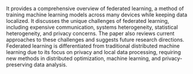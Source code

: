 It provides a comprehensive overview of federated learning, a method of training machine learning models across many
devices while keeping data localized. It
discusses the unique challenges of federated learning, including expensive communication, systems heterogeneity,
statistical heterogeneity, and privacy concerns. The paper also reviews current approaches to these challenges and
suggests future research directions. Federated learning is differentiated from traditional distributed machine learning
due to its focus on privacy and local data processing, requiring new methods in distributed optimization, machine
learning, and privacy-preserving data analysis.
